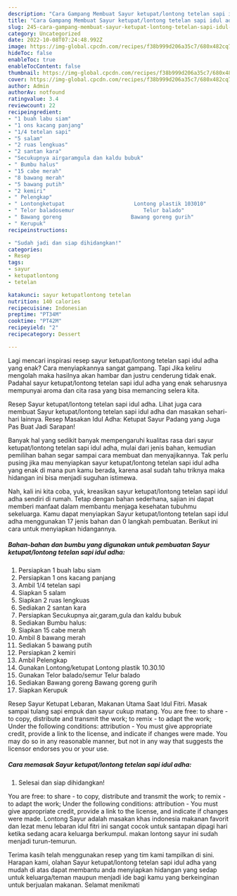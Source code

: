 ```yaml
---
description: "Cara Gampang Membuat Sayur ketupat/lontong tetelan sapi idul adha yang Enak, Buat Buka Puasa}"
title: "Cara Gampang Membuat Sayur ketupat/lontong tetelan sapi idul adha yang Enak, Buat Buka Puasa}"
slug: 245-cara-gampang-membuat-sayur-ketupat-lontong-tetelan-sapi-idul-adha-yang-enak-buat-buka-puasa
category: Uncategorized
date: 2022-10-08T07:24:48.992Z
image: https://img-global.cpcdn.com/recipes/f38b999d206a35c7/680x482cq70/sayur-ketupatlontong-tetelan-sapi-idul-adha-foto-resep-utama.jpg
hideToc: false
enableToc: true
enableTocContent: false
thumbnail: https://img-global.cpcdn.com/recipes/f38b999d206a35c7/680x482cq70/sayur-ketupatlontong-tetelan-sapi-idul-adha-foto-resep-utama.jpg
cover: https://img-global.cpcdn.com/recipes/f38b999d206a35c7/680x482cq70/sayur-ketupatlontong-tetelan-sapi-idul-adha-foto-resep-utama.jpg
author: Admin
authorAv: notfound
ratingvalue: 3.4
reviewcount: 22
recipeingredient:
- "1 buah labu siam"
- "1 ons kacang panjang"
- "1/4 tetelan sapi"
- "5 salam"
- "2 ruas lengkuas"
- "2 santan kara"
- "Secukupnya airgaramgula dan kaldu bubuk"
- " Bumbu halus"
- "15 cabe merah"
- "8 bawang merah"
- "5 bawang putih"
- "2 kemiri"
- " Pelengkap"
- " Lontongketupat                      Lontong plastik 103010"
- " Telor baladosemur                      Telur balado"
- " Bawang goreng                      Bawang goreng gurih"
- " Kerupuk"
recipeinstructions:

- "Sudah jadi dan siap dihidangkan!"
categories:
- Resep
tags:
- sayur
- ketupatlontong
- tetelan

katakunci: sayur ketupatlontong tetelan 
nutrition: 140 calories
recipecuisine: Indonesian
preptime: "PT34M"
cooktime: "PT42M"
recipeyield: "2"
recipecategory: Dessert

---
```



Lagi mencari inspirasi resep sayur ketupat/lontong tetelan sapi idul adha yang enak? Cara menyiapkannya sangat gampang. Tapi Jika keliru mengolah maka hasilnya akan hambar dan justru cenderung tidak enak. Padahal sayur ketupat/lontong tetelan sapi idul adha yang enak seharusnya mempunyai aroma dan cita rasa yang bisa memancing selera kita.


Resep Sayur ketupat/lontong tetelan sapi idul adha. Lihat juga cara membuat Sayur ketupat/lontong tetelan sapi idul adha dan masakan sehari-hari lainnya. Resep Masakan Idul Adha: Ketupat Sayur Padang yang Juga Pas Buat Jadi Sarapan!

Banyak hal yang sedikit banyak mempengaruhi kualitas rasa dari sayur ketupat/lontong tetelan sapi idul adha, mulai dari jenis bahan, kemudian pemilihan bahan segar sampai cara membuat dan menyajikannya. Tak perlu pusing jika mau menyiapkan sayur ketupat/lontong tetelan sapi idul adha yang enak di mana pun kamu berada, karena asal sudah tahu triknya maka hidangan ini bisa menjadi suguhan istimewa.


Nah, kali ini kita coba, yuk, kreasikan sayur ketupat/lontong tetelan sapi idul adha sendiri di rumah. Tetap dengan bahan sederhana, sajian ini dapat memberi manfaat dalam membantu menjaga kesehatan tubuhmu sekeluarga. Kamu dapat menyiapkan Sayur ketupat/lontong tetelan sapi idul adha menggunakan 17 jenis bahan dan 0 langkah pembuatan. Berikut ini cara untuk menyiapkan hidangannya.

<!--inarticleads1-->

##### Bahan-bahan dan bumbu yang digunakan untuk pembuatan Sayur ketupat/lontong tetelan sapi idul adha:

1. Persiapkan 1 buah labu siam
1. Persiapkan 1 ons kacang panjang
1. Ambil 1/4 tetelan sapi
1. Siapkan 5 salam
1. Siapkan 2 ruas lengkuas
1. Sediakan 2 santan kara
1. Persiapkan Secukupnya air,garam,gula dan kaldu bubuk
1. Sediakan  Bumbu halus:
1. Siapkan 15 cabe merah
1. Ambil 8 bawang merah
1. Sediakan 5 bawang putih
1. Persiapkan 2 kemiri
1. Ambil  Pelengkap
1. Gunakan  Lontong/ketupat                      Lontong plastik 10.30.10
1. Gunakan  Telor balado/semur                      Telur balado
1. Sediakan  Bawang goreng                      Bawang goreng gurih
1. Siapkan  Kerupuk


Resep Sayur Ketupat Lebaran, Makanan Utama Saat Idul Fitri. Masak sampai tulang sapi empuk dan sayur cukup matang. You are free: to share - to copy, distribute and transmit the work; to remix - to adapt the work; Under the following conditions: attribution - You must give appropriate credit, provide a link to the license, and indicate if changes were made. You may do so in any reasonable manner, but not in any way that suggests the licensor endorses you or your use. 

<!--inarticleads2-->

##### Cara memasak Sayur ketupat/lontong tetelan sapi idul adha:


1. Selesai dan siap dihidangkan!

You are free: to share - to copy, distribute and transmit the work; to remix - to adapt the work; Under the following conditions: attribution - You must give appropriate credit, provide a link to the license, and indicate if changes were made. Lontong Sayur adalah masakan khas indonesia makanan favorit dan lezat menu lebaran idul fitri ini sangat cocok untuk santapan dipagi hari ketika sedang acara keluarga berkumpul. makan lontong sayur ini sudah menjadi turun-temurun. 

Terima kasih telah menggunakan resep yang tim kami tampilkan di sini. Harapan kami, olahan Sayur ketupat/lontong tetelan sapi idul adha yang mudah di atas dapat membantu anda menyiapkan hidangan yang sedap untuk keluarga/teman maupun menjadi ide bagi kamu yang berkeinginan untuk berjualan makanan. Selamat menikmati
